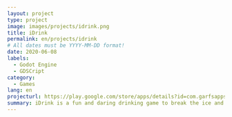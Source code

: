 ```yaml
---
layout: project
type: project
image: images/projects/idrink.png
title: iDrink
permalink: en/projects/idrink
# All dates must be YYYY-MM-DD format!
date: 2020-06-08
labels:
  - Godot Engine
  - GDSCript
category:
  - Games
lang: en
projecturl: https://play.google.com/store/apps/details?id=com.garfsapps.umgole
summary: iDrink is a fun and daring drinking game to break the ice and spice up any party or gathering, with hundreds of interesting and unique challenges and questions to play along. Gather your friends and start playing right now.
---
```

